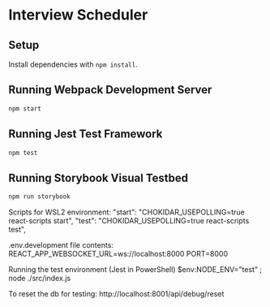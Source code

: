 # Interview Scheduler

## Setup

Install dependencies with `npm install`.

## Running Webpack Development Server

```sh
npm start
```

## Running Jest Test Framework

```sh
npm test
```

## Running Storybook Visual Testbed

```sh
npm run storybook
```


Scripts for WSL2 environment:
"start": "CHOKIDAR_USEPOLLING=true react-scripts start",
"test": "CHOKIDAR_USEPOLLING=true react-scripts test",

.env.development file contents:
REACT_APP_WEBSOCKET_URL=ws://localhost:8000
PORT=8000

Running the test environment (Jest in PowerShell)
$env:NODE_ENV="test" ; node ./src/index.js

To reset the db for testing: 
http://localhost:8001/api/debug/reset
